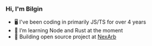 ### Hi, I'm Bilgin

- 🖥️ I've been coding in primarily JS/TS for over 4 years
- 🦀 I’m learning Node and Rust at the moment
- 🚀 Building open source project at [NexArb](https://github.com/NexArb/WebApp)
